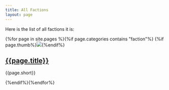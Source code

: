 ```yaml
---
title: All Factions
layout: page
---
```

<p>Here is the list of all factions it is:</p>

{%for page in site.pages %}{%if page.categories contains "faction"%}
{%if page.thumb%}<a href="{{page.url |relative_url}}"><img src="{{page.dpath |append:page.thumb | relative_url}}" class="thumb"></a>{%endif%}
## [{{page.title}}]({{page.url|relative_url}})

{{page.short}}
<div style="clear:both"></div>
{%endif%}{%endfor%}
